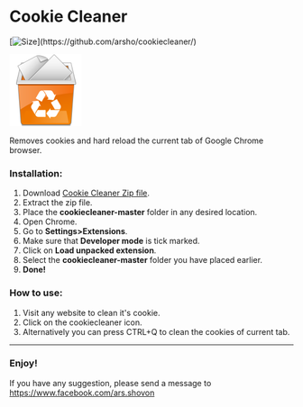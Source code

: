 Cookie Cleaner
===============

[![Size](https://img.shields.io/github/size/arsho/cookiecleaner/background.js.svg?)](https://github.com/arsho/cookiecleaner/)

![Cookie Cleaner](cookie.png)

Removes cookies and hard reload the current tab of Google Chrome browser.

<h3>
<a id="installation" class="anchor" href="#installation" aria-hidden="true"><span class="octicon octicon-link"></span></a>Installation:
</h3>
<ol>
<li>Download <a href="https://github.com/arsho/cookiecleaner/archive/master.zip">Cookie Cleaner Zip file</a>.</li>
<li>Extract the zip file.</li>
<li>Place the <b>cookiecleaner-master</b> folder in any desired location.</li>
<li>Open Chrome.</li>
<li>Go to <b>Settings>Extensions</b>.</li>
<li>Make sure that <b>Developer mode</b> is tick marked.</li>
<li>Click on <b>Load unpacked extension</b>.</li>
<li>Select the <b>cookiecleaner-master</b> folder you have placed earlier.</li>
<li><b>Done!</b></li>
</ol>

<h3>
<a id="how-to-use" class="anchor" href="#how-to-use" aria-hidden="true"><span class="octicon octicon-link"></span></a>How to use:
</h3>
<ol>
<li>Visit any website to clean it's cookie.</li>
<li>Click on the cookiecleaner icon.</li>
<li>Alternatively you can press CTRL+Q to clean the cookies of current tab.</li>
</ol>
<hr>

<h3>Enjoy!</h3>
<p>If you have any suggestion, please send a message to <a href="https://www.facebook.com/ars.shovon">https://www.facebook.com/ars.shovon</a></p>
